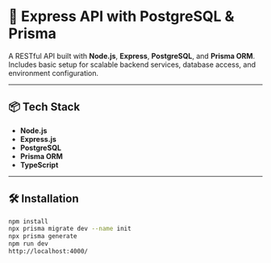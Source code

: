 # 🚀 Express API with PostgreSQL & Prisma

A RESTful API built with **Node.js**, **Express**, **PostgreSQL**, and **Prisma ORM**.  
Includes basic setup for scalable backend services, database access, and environment configuration.

---

## 📦 Tech Stack

- **Node.js**
- **Express.js**
- **PostgreSQL**
- **Prisma ORM**
- **TypeScript**
---

## 🛠 Installation

```bash
npm install
npx prisma migrate dev --name init
npx prisma generate
npm run dev
http://localhost:4000/
```